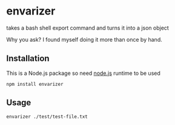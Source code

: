 # envarizer

takes a bash shell export command and turns it into a json object

Why you ask? I found myself doing it more than once by hand.

## Installation

This is a Node.js package so need [node.js](https://nodejs.org/en/) runtime to be used

```
npm install envarizer
```

## Usage

```
envarizer ./test/test-file.txt
```
